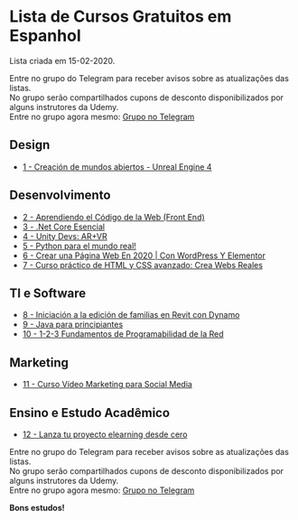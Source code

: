 # Lista de Cursos Gratuitos em Espanhol

Lista criada em 15-02-2020.

Entre no grupo do Telegram para receber avisos sobre as atualizações das listas.  
No grupo serão compartilhados cupons de desconto disponibilizados por alguns instrutores da Udemy.  
Entre no grupo agora mesmo: [Grupo no Telegram](http://bit.ly/2UvKbVX)


## Design
 - [ 1 - Creación de mundos abiertos - Unreal Engine 4](https://www.udemy.com/course/creacion-de-mundos-abiertos-unreal-engine/?deal_code=UDEAFFVTD220&ranMID=39197&ranEAID=FYTGsFWqJEA&ranSiteID=FYTGsFWqJEA-ru3zxxTKc5sff70WsFQgzw&LSNPUBID=FYTGsFWqJEA)


## Desenvolvimento
 - [ 2 - Aprendiendo el Código de la Web (Front End)](https://www.udemy.com/course/aprendiendo-el-codigo-de-la-web/?deal_code=UDEAFFVTD220&ranMID=39197&ranEAID=FYTGsFWqJEA&ranSiteID=FYTGsFWqJEA-ru3zxxTKc5sff70WsFQgzw&LSNPUBID=FYTGsFWqJEA)
 - [ 3 - .Net  Core Esencial](https://www.udemy.com/course/net-core-esencial/?deal_code=UDEAFFVTD220&ranMID=39197&ranEAID=FYTGsFWqJEA&ranSiteID=FYTGsFWqJEA-ru3zxxTKc5sff70WsFQgzw&LSNPUBID=FYTGsFWqJEA)
 - [ 4 - Unity Devs: AR+VR](https://www.udemy.com/course/unity-devs-arvr/?deal_code=UDEAFFVTD220&ranMID=39197&ranEAID=FYTGsFWqJEA&ranSiteID=FYTGsFWqJEA-ru3zxxTKc5sff70WsFQgzw&LSNPUBID=FYTGsFWqJEA)
 - [ 5 - Python para el mundo real!](https://www.udemy.com/course/python-para-el-mundo-real/?deal_code=UDEAFFVTD220&ranMID=39197&ranEAID=FYTGsFWqJEA&ranSiteID=FYTGsFWqJEA-ru3zxxTKc5sff70WsFQgzw&LSNPUBID=FYTGsFWqJEA)
 - [ 6 - Crear una Página Web En 2020 | Con WordPress Y Elementor](https://www.udemy.com/course/crear-una-pagina-web-en-2020/?deal_code=UDEAFFVTD220&ranMID=39197&ranEAID=FYTGsFWqJEA&ranSiteID=FYTGsFWqJEA-ru3zxxTKc5sff70WsFQgzw&LSNPUBID=FYTGsFWqJEA)
 - [ 7 - Curso práctico de HTML y CSS avanzado: Crea Webs Reales](https://www.udemy.com/course/curso-practico-de-html5-y-css3-crea-paginas-reales/?deal_code=UDEAFFVTD220&ranMID=39197&ranEAID=FYTGsFWqJEA&ranSiteID=FYTGsFWqJEA-ru3zxxTKc5sff70WsFQgzw&LSNPUBID=FYTGsFWqJEA)


## TI e Software
 - [ 8 - Iniciación a la edición de familias en Revit con Dynamo](https://www.udemy.com/course/00-family-dynamo/?deal_code=UDEAFFVTD220&ranMID=39197&ranEAID=FYTGsFWqJEA&ranSiteID=FYTGsFWqJEA-ru3zxxTKc5sff70WsFQgzw&LSNPUBID=FYTGsFWqJEA)
 - [ 9 - Java para principiantes](https://www.udemy.com/course/java-para-principiantes-hackaprende/?deal_code=UDEAFFVTD220&ranMID=39197&ranEAID=FYTGsFWqJEA&ranSiteID=FYTGsFWqJEA-ru3zxxTKc5sff70WsFQgzw&LSNPUBID=FYTGsFWqJEA)
 - [ 10 - 1-2-3 Fundamentos de Programabilidad de la Red](https://www.udemy.com/course/123-fundprogred/?deal_code=UDEAFFVTD220&ranMID=39197&ranEAID=FYTGsFWqJEA&ranSiteID=FYTGsFWqJEA-ru3zxxTKc5sff70WsFQgzw&LSNPUBID=FYTGsFWqJEA)


## Marketing
 - [ 11 - Curso Vídeo Marketing para Social Media](https://www.udemy.com/course/curso-video-marketing-para-social-media/?deal_code=UDEAFFVTD220&ranMID=39197&ranEAID=FYTGsFWqJEA&ranSiteID=FYTGsFWqJEA-ru3zxxTKc5sff70WsFQgzw&LSNPUBID=FYTGsFWqJEA)


## Ensino e Estudo Acadêmico
 - [ 12 - Lanza tu proyecto elearning desde cero](https://www.udemy.com/course/proyecto-elearning-desde-cero/?deal_code=UDEAFFVTD220&ranMID=39197&ranEAID=FYTGsFWqJEA&ranSiteID=FYTGsFWqJEA-ru3zxxTKc5sff70WsFQgzw&LSNPUBID=FYTGsFWqJEA)


Entre no grupo do Telegram para receber avisos sobre as atualizações das listas.  
No grupo serão compartilhados cupons de desconto disponibilizados por alguns instrutores da Udemy.  
Entre no grupo agora mesmo: [Grupo no Telegram](http://bit.ly/2UvKbVX)


**Bons estudos!**
